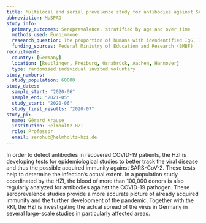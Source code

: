```yaml
---
title: Multilocal and serial prevalence study for antibodies against SARS-2 coronavirus in Germany
abbreviation: MuSPAD
study_info:
  primary_outcomes: Seroprevalence, stratified by age and over time
  methods_used: Euroimmune
  research_question: The proportion of humans with idendentified IgG, IgA, IgM antibodies against COVID-19
  funding_sources: Federal Ministry of Education and Research (BMBF)
recruitment:
  country: [Germany]
  location: [Reutlingen, Freiburg, Osnabrück, Aachen, Hannover]
  type: randomised individual invited voluntary
study_numbers:
  study_population: 60000
study_dates:
  sample_start: "2020-06"
  sample_end: "2021-05"
  study_start: "2020-06"
  study_first_results: "2020-07"
study_pi:
  name: Gérard Krause
  institution: Helmholtz HZI
  role: Professor
  email: serohub@helmholtz-hzi.de
---
```

In order to detect antibodies in recovered COVID-19 patients, the HZI is developing tests for epidemiological studies to better track the viral disease and thus the possible acquired immunity against SARS-CoV-2. These tests help to determine the infection’s actual extent. In a population study coordinated by the HZI, the blood of more than 100,000 donors is also regularly analyzed for antibodies against the COVID-19 pathogen. These seroprevalence studies provide a more accurate picture of already acquired immunity and the further development of the pandemic. Together with the RKI, the HZI is investigating the actual spread of the virus in Germany in several large-scale studies in particularly affected areas.
